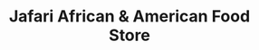 ---
title: "Jafari African & American Food Store"
url: /allentown/jafari-african-and-american-food-store/
shop: shop
---